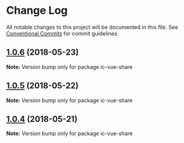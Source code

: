 # Change Log

All notable changes to this project will be documented in this file.
See [Conventional Commits](https://conventionalcommits.org) for commit guidelines.

<a name="1.0.6"></a>
## [1.0.6](https://github.com/xxxxxMiss/ic-utils/tree/master/packages/share/compare/ic-vue-share@1.0.5...ic-vue-share@1.0.6) (2018-05-23)




**Note:** Version bump only for package ic-vue-share

<a name="1.0.5"></a>
## [1.0.5](https://github.com/xxxxxMiss/ic-utils/tree/master/packages/share/compare/ic-vue-share@1.0.4...ic-vue-share@1.0.5) (2018-05-22)




**Note:** Version bump only for package ic-vue-share

<a name="1.0.4"></a>
## [1.0.4](https://github.com/xxxxxMiss/ic-utils/tree/master/packages/share/compare/ic-vue-share@1.0.3...ic-vue-share@1.0.4) (2018-05-21)




**Note:** Version bump only for package ic-vue-share
